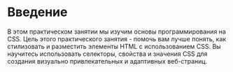 # Введение

В этом практическом занятии мы изучим основы программирования на CSS. Цель этого практического занятия - помочь вам лучше понять, как стилизовать и разместить элементы HTML с использованием CSS. Вы научитесь использовать селекторы, свойства и значения CSS для создания визуально привлекательных и адаптивных веб-страниц.

